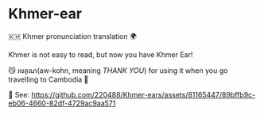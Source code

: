 # Khmer-ear
🇰🇭 Khmer pronunciation translation 🌍

Khmer is not easy to read, but now you have Khmer Ear!

😼 អរគុណ(aw-kohn, meaning *THANK YOU*) for using it when you go travelling to Cambodia 🫶

🍺 See:
https://github.com/220488/Khmer-ears/assets/81165447/89bffb9c-eb06-4660-82df-4729ac9aa571


